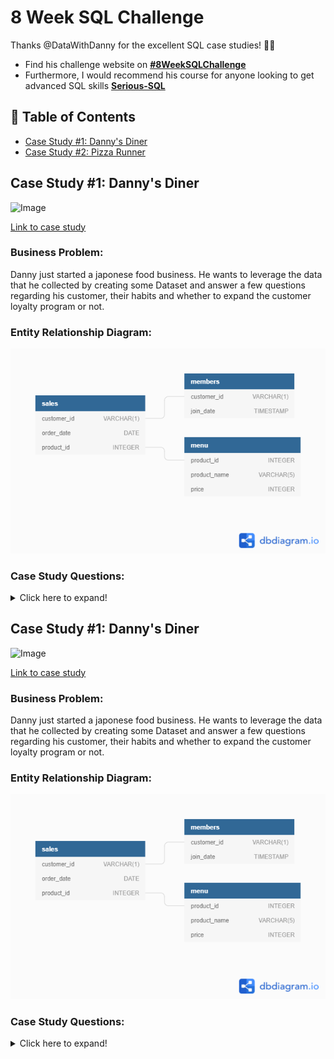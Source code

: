 # 8 Week SQL Challenge

Thanks @DataWithDanny for the excellent SQL case studies! 👋🏻
* Find his challenge website on **[#8WeekSQLChallenge](https://8weeksqlchallenge.com)**
* Furthermore, I would recommend his course for anyone looking to get advanced SQL skills **[Serious-SQL](https://www.datawithdanny.com/courses/serious-sql)**

## 📕 Table of Contents
- [Case Study #1: Danny's Diner](#case-study-1-dannys-diner)
- [Case Study #2: Pizza Runner](#case-study-2-pizza-runner)

## Case Study #1: Danny's Diner 
<img src="https://8weeksqlchallenge.com/images/case-study-designs/1.png" alt="Image" width="450" height="450">

[Link to case study](https://8weeksqlchallenge.com/case-study-1/)

### Business Problem:
Danny just started a japonese food business. He wants to leverage the data that he collected by creating some Dataset and answer a few questions regarding his customer, their habits and whether to expand the customer loyalty program or not.

### Entity Relationship Diagram:

![Entity diagram](/images/ER_case_1.png?raw=true "Optional Title")

### Case Study Questions:
<details>
<summary>
Click here to expand!
</summary>

1. What is the total amount each customer spent at the restaurant?
2. How many days has each customer visited the restaurant?
3. What was the first item from the menu purchased by each customer?
4. What is the most purchased item on the menu and how many times was it purchased by all customers?
5. Which item was the most popular for each customer?
6. Which item was purchased first by the customer after they became a member?
7. Which item was purchased just before the customer became a member?
10. What is the total items and amount spent for each member before they became a member?
11. If each $1 spent equates to 10 points and sushi has a 2x points multiplier - how many points would each customer have?
12. In the first week after a customer joins the program (including their join date) they earn 2x points on all items, not just sushi - how many points do customer A and B have at the end of January?

 + some bonus questions!
</details>

## Case Study #1: Danny's Diner 
<img src="https://8weeksqlchallenge.com/images/case-study-designs/1.png" alt="Image" width="450" height="450">

[Link to case study](https://8weeksqlchallenge.com/case-study-1/)

### Business Problem:
Danny just started a japonese food business. He wants to leverage the data that he collected by creating some Dataset and answer a few questions regarding his customer, their habits and whether to expand the customer loyalty program or not.

### Entity Relationship Diagram:

![Entity diagram](/images/ER_case_1.png?raw=true "Optional Title")

### Case Study Questions:
<details>
<summary>
Click here to expand!
</summary>

1. What is the total amount each customer spent at the restaurant?
2. How many days has each customer visited the restaurant?
3. What was the first item from the menu purchased by each customer?
4. What is the most purchased item on the menu and how many times was it purchased by all customers?
5. Which item was the most popular for each customer?
6. Which item was purchased first by the customer after they became a member?
7. Which item was purchased just before the customer became a member?
10. What is the total items and amount spent for each member before they became a member?
11. If each $1 spent equates to 10 points and sushi has a 2x points multiplier - how many points would each customer have?
12. In the first week after a customer joins the program (including their join date) they earn 2x points on all items, not just sushi - how many points do customer A and B have at the end of January?

 + some bonus questions!
</details>
